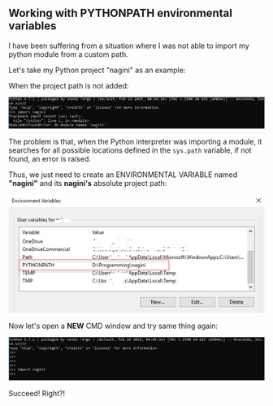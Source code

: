 ## Working with PYTHONPATH environmental variables

I have been suffering from a situation where I was not able to import my python module from a custom path.

Let's take my Python project "nagini" as an example:

When the project path is not added:

![console-no-nagini](/img/in-post/tutorial_pythonpath/post_console_no_nagini.JPG)

The problem is that, when the Python interpreter was importing a module, it searches for all
possible locations defined in the `sys.path` variable, if not found, an error is raised.

Thus, we just need to create an ENVIRONMENTAL VARIABLE named **"nagini"** and its **nagini's** absolute project path:

![environmental-variable](/img/in-post/tutorial_pythonpath/post_added_pythonpath.jpg)

Now let's open a **NEW** CMD window and try same thing again:

![console-nagini](/img/in-post/tutorial_pythonpath/post_console_has_nagini.JPG)

Succeed! Right?!
